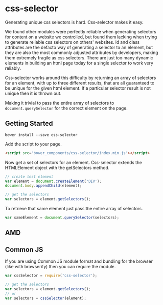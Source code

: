 # css-selector

Generating unique css selectors is hard. Css-selector makes it easy.

We found other modules were perfectly reliable when generating selectors for content on a website we controlled, but found them lacking when trying to generate reliable css selectors on others' websites. Id and class attributes are the defacto way of generating a selector to an element, but they are also the most commonly adjusted attributes by developers, making them extremely fragile as css selectors. There are just too many dynamic elements in building an html page today for a single selector to work very reliably.

Css-selector works around this difficulty by returning an array of selectors for an element, with up to three different results, that are all guaranteed to be unique for the given html element. If a particular selector result is not unique then it is thrown out.

Making it trivial to pass the entire array of selectors to `document.querySelector` for the correct element on the page.

## Getting Started

```shell
bower install --save css-selector
```

Add the script to your page.

```html
<script src="bower_components/css-selector/index.min.js"></script>
```

Now get a set of selectors for an element. Css-selector extends the HTMLElement object with the getSelectors method.

```javascript
// create test element
var element = document.createElement('DIV');
document.body.appendChild(element);

// get the selectors
var selectors = element.getSelectors();
```

To retrieve that same element just pass the entire array of selectors.

```javascript
var sameElement = document.querySelector(selectors);
```

## AMD



## Common JS

If you are using Common JS module format and bundling for the browser (like with browserify) then you can require the module.

```javascript
var cssSelector = require('css-selector');

// get the selectors
var selectors = element.getSelectors();
// or
var selectors = cssSelector(element);
```
